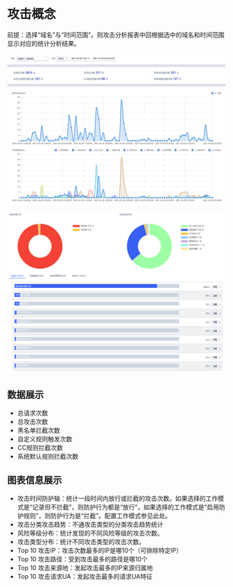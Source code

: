 # 攻击概念
前提：选择“域名”与“时间范围”。则攻击分析报表中回根据选中的域名和时间范围显示对应的统计分析结果。

![](/images/16195097230492.jpg)

![attack-analysis-img-2](/images/attack-analysis-img-2.png)

## 数据展示
- 总请求次数
- 总攻击次数
- 黑名单拦截次数
- 自定义规则触发次数
- CC规则拦截次数
- 系统默认规则拦截次数

## 图表信息展示
- 攻击时间防护轴：统计一段时间内放行或拦截的攻击次数。如果选择的工作模式是“记录但不拦截”，则防护行为都是“放行”，如果选择的工作模式是“启用防护规则”，则防护行为是“拦截”。配置工作模式参见此处。
- 攻击分类攻击趋势：不通攻击类型的分类攻击趋势统计
- 风险等级分布：统计发现的不同风险等级的攻击次数。
- 攻击类型分布：统计不同攻击类型的攻击次数。
- Top 10 攻击IP：攻击次数最多的IP是哪10个（可排除特定IP）
- Top 10 攻击路径：受到攻击最多的路径是哪10个
- Top 10 攻击来源地：发起攻击最多的IP来源归属地
- Top 10 攻击请求UA：发起攻击最多的请求UA特征
